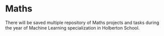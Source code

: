 # Maths

There will be saved multiple repository of Maths projects and tasks during the year of Machine Learning specialization in Holberton School.
